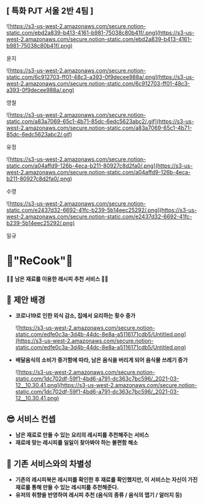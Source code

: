 ## [ 특화 PJT 서울 2반 4팀 ]

![https://s3-us-west-2.amazonaws.com/secure.notion-static.com/ebd2a839-b413-4161-b981-75038c80b41f/.png](https://s3-us-west-2.amazonaws.com/secure.notion-static.com/ebd2a839-b413-4161-b981-75038c80b41f/.png)

윤지

![https://s3-us-west-2.amazonaws.com/secure.notion-static.com/6c912703-ff01-48c3-a393-0f9decee988a/.png](https://s3-us-west-2.amazonaws.com/secure.notion-static.com/6c912703-ff01-48c3-a393-0f9decee988a/.png)

영철

![https://s3-us-west-2.amazonaws.com/secure.notion-static.com/a83a7069-65c1-4b71-85dc-6edc5623abc2/.gif](https://s3-us-west-2.amazonaws.com/secure.notion-static.com/a83a7069-65c1-4b71-85dc-6edc5623abc2/.gif)

유정

![https://s3-us-west-2.amazonaws.com/secure.notion-static.com/a04affd9-126b-4eca-b211-80927c8d2fa0/.png](https://s3-us-west-2.amazonaws.com/secure.notion-static.com/a04affd9-126b-4eca-b211-80927c8d2fa0/.png)

수영

![https://s3-us-west-2.amazonaws.com/secure.notion-static.com/e2437d32-6692-41fc-b239-5b14eec25292/.png](https://s3-us-west-2.amazonaws.com/secure.notion-static.com/e2437d32-6692-41fc-b239-5b14eec25292/.png)

일규



# 🍩**"ReCook"🍣**

#### 🍤🍔 남은 재료를 이용한 레**시피 추천 서비스** 🍕🍟



## 🍴  제안 배경

- **코로나19로 인한 외식 감소, 집에서 요리하는 횟수 증가**

    ![https://s3-us-west-2.amazonaws.com/secure.notion-static.com/edfe0c3a-3d4b-44dc-8e8a-a5116171cdb5/Untitled.png](https://s3-us-west-2.amazonaws.com/secure.notion-static.com/edfe0c3a-3d4b-44dc-8e8a-a5116171cdb5/Untitled.png)

- **배달음식의 소비가 증가함에 따라, 남은 음식을 버리게 되어 음식물 쓰레기 증가**

    ![https://s3-us-west-2.amazonaws.com/secure.notion-static.com/1dc702df-59f1-4bd6-a791-dc363c7bc596/_2021-03-12__10.30.41.png](https://s3-us-west-2.amazonaws.com/secure.notion-static.com/1dc702df-59f1-4bd6-a791-dc363c7bc596/_2021-03-12__10.30.41.png)

## 😎  서비스 컨셉

- **남은 재료로 만들 수 있는 요리의 레시피를 추천해주는 서비스**
- **재료에 맞는 레시피를 일일이 찾아봐야 하는 불편함 해소**

## 🐣  **기존 서비스와의 차별성**

- **기존의 레시피북은 레시피를 확인한 후 재료를 확인했지만, 
이 서비스는 자신이 가진 재료를 통해 만들 수 있는 레시피를 추천해준다.**
- **유저의 취향을 반영하여 레시피 추천 (음식의 종류 / 음식의 맵기 / 알러지 등)**
